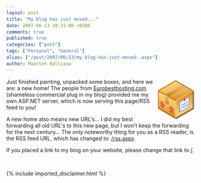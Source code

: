 ```yaml
---
layout: post
title: "My blog has just moved..."
date: 2007-06-13 18:31:00 +0200
comments: true
published: true
categories: ["post"]
tags: ["Personal", "General"]
alias: ["/post/2007/06/13/my-blog-has-just-moved-.aspx"]
author: Maarten Balliauw
---
```

<P><A href="/images/WindowsLiveWriter/Mybloghasjustmoved_D038/image%7B0%7D%5B3%5D.png" atomicselection="true" mce_href="/images/WindowsLiveWriter/Mybloghasjustmoved_D038/image%7B0%7D%5B3%5D.png"><IMG style="MARGIN: 5px" height=104 src="/images/WindowsLiveWriter/Mybloghasjustmoved_D038/image%7B0%7D_thumb%5B3%5D.png" width=98 align=right border=0 mce_src="/images/WindowsLiveWriter/Mybloghasjustmoved_D038/image%7B0%7D_thumb%5B3%5D.png"></A> Just finished painting, unpacked some boxes, and here we are: a new home! The people from <A href="http://www.eurobesthosting.com/" target=_blank mce_href="http://www.eurobesthosting.com">Eurobesthosting.com</A> (shameless commercial plug in my blog) provided me my own ASP.NET server, which is now serving this page/RSS feed to you!</P>
<P>A new home also means new URL's... I did my best forwarding all old URL's to this new page, but I won't keep the forwarding for the next century... The only noteworthy thing for you as a RSS reader, is the RSS feed URL, which has changed to: <A href="/rss.aspx" target=_blank mce_href="/blogs/maarten/rss.aspx">/rss.aspx</A>.</P>
<P>If you placed a link to my blog on your website, please change that link to <A href="/" target=_blank mce_href="/blogs/maarten/">/</A>.&nbsp;</P>
<P mce_keep="true">&nbsp;</P>

{% include imported_disclaimer.html %}

